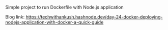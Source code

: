 Simple project to run Dockerfile with Node.js application

Blog link: https://techwithankush.hashnode.dev/day-24-docker-deploying-nodejs-application-with-docker-a-quick-guide 
